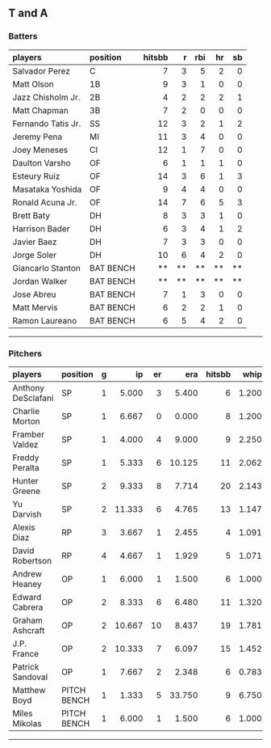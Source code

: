 ## T and A

### Batters

 
|players            |position  | hitsbb|  r| rbi| hr| sb| 
|:------------------|:---------|------:|--:|---:|--:|--:| 
|Salvador Perez     |C         |      7|  3|   5|  2|  0| 
|Matt Olson         |1B        |      9|  3|   1|  0|  0| 
|Jazz Chisholm Jr.  |2B        |      4|  2|   2|  2|  1| 
|Matt Chapman       |3B        |      7|  2|   0|  0|  0| 
|Fernando Tatis Jr. |SS        |     12|  3|   2|  1|  2| 
|Jeremy Pena        |MI        |     11|  3|   4|  0|  0| 
|Joey Meneses       |CI        |     12|  1|   7|  0|  0| 
|Daulton Varsho     |OF        |      6|  1|   1|  1|  0| 
|Esteury Ruiz       |OF        |     14|  3|   6|  1|  3| 
|Masataka Yoshida   |OF        |      9|  4|   4|  0|  0| 
|Ronald Acuna Jr.   |OF        |     14|  7|   6|  5|  3| 
|Brett Baty         |DH        |      8|  3|   3|  1|  0| 
|Harrison Bader     |DH        |      6|  3|   4|  1|  2| 
|Javier Baez        |DH        |      7|  3|   3|  0|  0| 
|Jorge Soler        |DH        |     10|  6|   4|  2|  0| 
|Giancarlo Stanton  |BAT BENCH |     **| **|  **| **| **| 
|Jordan Walker      |BAT BENCH |     **| **|  **| **| **| 
|Jose Abreu         |BAT BENCH |      7|  1|   3|  0|  0| 
|Matt Mervis        |BAT BENCH |      6|  2|   2|  1|  0| 
|Ramon Laureano     |BAT BENCH |      6|  5|   4|  2|  0| 


* * *

### Pitchers

 
|players            |position    |  g|     ip| er|    era| hitsbb|  whip| so|  w| sv| 
|:------------------|:-----------|--:|------:|--:|------:|------:|-----:|--:|--:|--:| 
|Anthony DeSclafani |SP          |  1|  5.000|  3|  5.400|      6| 1.200|  2|  0|  0| 
|Charlie Morton     |SP          |  1|  6.667|  0|  0.000|      8| 1.200| 10|  1|  0| 
|Framber Valdez     |SP          |  1|  4.000|  4|  9.000|      9| 2.250|  8|  0|  0| 
|Freddy Peralta     |SP          |  1|  5.333|  6| 10.125|     11| 2.062|  4|  0|  0| 
|Hunter Greene      |SP          |  2|  9.333|  8|  7.714|     20| 2.143| 12|  0|  0| 
|Yu Darvish         |SP          |  2| 11.333|  6|  4.765|     13| 1.147| 13|  0|  0| 
|Alexis Diaz        |RP          |  3|  3.667|  1|  2.455|      4| 1.091|  6|  0|  3| 
|David Robertson    |RP          |  4|  4.667|  1|  1.929|      5| 1.071|  7|  1|  2| 
|Andrew Heaney      |OP          |  1|  6.000|  1|  1.500|      6| 1.000|  9|  0|  0| 
|Edward Cabrera     |OP          |  2|  8.333|  6|  6.480|     11| 1.320| 11|  1|  0| 
|Graham Ashcraft    |OP          |  2| 10.667| 10|  8.437|     19| 1.781|  6|  0|  0| 
|J.P. France        |OP          |  2| 10.333|  7|  6.097|     15| 1.452|  5|  1|  0| 
|Patrick Sandoval   |OP          |  1|  7.667|  2|  2.348|      6| 0.783|  5|  0|  0| 
|Matthew Boyd       |PITCH BENCH |  1|  1.333|  5| 33.750|      9| 6.750|  1|  0|  0| 
|Miles Mikolas      |PITCH BENCH |  1|  6.000|  1|  1.500|      6| 1.000|  0|  1|  0| 


* * *



